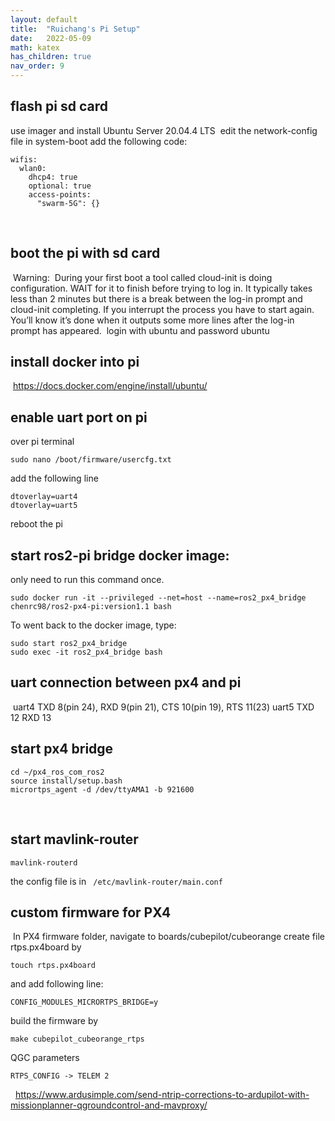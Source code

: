 ```yaml
---
layout: default
title:  "Ruichang's Pi Setup"
date:   2022-05-09
math: katex
has_children: true
nav_order: 9
---
```


## flash pi sd card
use imager and install Ubuntu Server 20.04.4 LTS
​
edit the network-config file in system-boot add the following code:
```
wifis:
  wlan0:
    dhcp4: true
    optional: true
    access-points:
      "swarm-5G": {}
```
​
## boot the pi with sd card
​
Warning:
​
During your first boot a tool called cloud-init is doing configuration. WAIT for it to finish before trying to log in. It typically takes less than 2 minutes but there is a break between the log-in prompt and cloud-init completing. If you interrupt the process you have to start again. You’ll know it’s done when it outputs some more lines after the log-in prompt has appeared.
​
login with ubuntu and password ubuntu
​
​
## install docker into pi
​
https://docs.docker.com/engine/install/ubuntu/
​
## enable uart port on pi
over pi terminal
```
sudo nano /boot/firmware/usercfg.txt
```
add the following line
```
dtoverlay=uart4
dtoverlay=uart5
```
reboot the pi
​
## start ros2-pi bridge docker image:
only need to run this command once.
```
sudo docker run -it --privileged --net=host --name=ros2_px4_bridge chenrc98/ros2-px4-pi:version1.1 bash
```
To went back to the docker image, type:
```
sudo start ros2_px4_bridge
sudo exec -it ros2_px4_bridge bash
```
## uart connection between px4 and pi
​
uart4 TXD 8(pin 24), RXD 9(pin 21), CTS 10(pin 19), RTS 11(23)
​
uart5 TXD 12 RXD 13
​
## start px4 bridge
```
cd ~/px4_ros_com_ros2
source install/setup.bash
micrortps_agent -d /dev/ttyAMA1 -b 921600
```
​
## start mavlink-router
```
mavlink-routerd
```
the config file is in ` /etc/mavlink-router/main.conf`
​
​
## custom firmware for PX4
​
In PX4 firmware folder, navigate to boards/cubepilot/cubeorange create file rtps.px4board by
```
touch rtps.px4board
```
and add following line:
```
CONFIG_MODULES_MICRORTPS_BRIDGE=y
```
build the firmware by
```
make cubepilot_cubeorange_rtps
```
QGC parameters
```
RTPS_CONFIG -> TELEM 2
```
​
​
https://www.ardusimple.com/send-ntrip-corrections-to-ardupilot-with-missionplanner-qgroundcontrol-and-mavproxy/